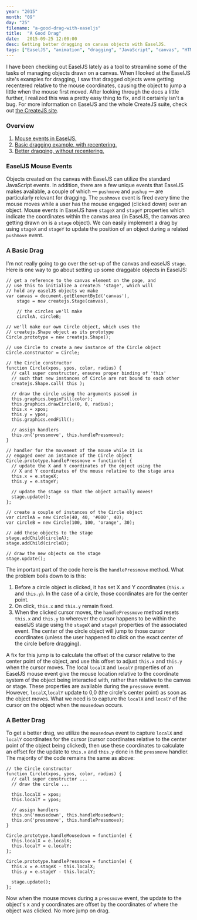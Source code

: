 ```yaml
---
year: "2015"
month: "09"
day: "25"
filename: "a-good-drag-with-easeljs"
title:  "A Good Drag"
date:   2015-09-25 12:00:00
desc: Getting better dragging on canvas objects with EaselJS.
tags: ["EaselJS", "animation", "dragging", "JavaScript", "canvas", "HTML5"]
---
```


I have been checking out EaselJS lately as a tool to streamline some of the tasks of managing objects drawn on a canvas. When I looked at the EaselJS site's examples for dragging, I saw that dragged objects were getting recentered relative to the mouse coordinates, causing the object to jump a little when the mouse first moved. After looking through the docs a little further, I realized this was a pretty easy thing to fix, and it certainly isn't a bug. For more information on EaselJS and the whole CreateJS suite, check out [the CreateJS site](http://createjs.com/).


### Overview

1. [Mouse events in EaselJS.](#easeljs-mouse-events)
2. [Basic dragging example, with recentering.](#a-basic-drag)
3. [Better dragging, without recentering.](#a-better-drag)


### EaselJS Mouse Events

Objects created on the canvas with EaselJS can utilize the standard JavaScript events. In addition, there are a few unique events that EaselJS makes available, a couple of which &mdash; `pushmove` and `pushup` &mdash; are particularly relevant for dragging. The `pushmove` event is fired every time the mouse moves while a user has the mouse engaged (clicked down) over an object. Mouse events in EaselJS have `stageX` and `stageY` properties which indicate the coordinates within the canvas area (in EaselJS, the canvas area getting drawn on is a `stage` object). We can easily implement a drag by using `stageX` and `stageY` to update the position of an object during a related `pushmove` event.


### A Basic Drag

I'm not really going to go over the set-up of the canvas and easelJS `stage`. Here is one way to go about setting up some draggable objects in EaselJS:

```
// get a reference to the canvas element on the page, and
// use this to initialize a createJS 'stage', which will
// hold any easelJS objects we make
var canvas = document.getElementById('canvas'),
    stage = new createjs.Stage(canvas),

    // the circles we'll make
    circleA, circleB;

// we'll make our own Circle object, which uses the
// createjs.Shape object as its prototype
Circle.prototype = new createjs.Shape();

// use Circle to create a new instance of the Circle object
Circle.constructor = Circle;

// the Circle constructor
function Circle(xpos, ypos, color, radius) {
  // call super constructor, ensures proper binding of 'this'
  // such that new instances of Circle are not bound to each other
  createjs.Shape.call( this );

  // draw the circle using the arguments passed in
  this.graphics.beginFill(color);
  this.graphics.drawCircle(0, 0, radius);
  this.x = xpos;
  this.y = ypos;
  this.graphics.endFill();

  // assign handlers
  this.on('pressmove', this.handlePressmove);
}

// handler for the movement of the mouse while it is
// engaged over an instance of the Circle object
Circle.prototype.handlePressmove = function(e) {
  // update the X and Y coordinates of the object using the
  // X and Y coordinates of the mouse relative to the stage area
  this.x = e.stageX;
  this.y = e.stageY;

  // update the stage so that the object actually moves!
  stage.update();
};

// create a couple of instances of the Circle object
var circleA = new Circle(40, 40, '#000', 40);
var circleB = new Circle(100, 100, 'orange', 30);

// add these objects to the stage
stage.addChild(circleA);
stage.addChild(circleB);

// draw the new objects on the stage
stage.update();
```

The important part of the code here is the `handlePressmove` method. What the problem boils down to is this:

1. Before a circle object is clicked, it has set X and Y coordinates (`this.x` and `this.y`). In the case of a circle, those coordinates are for the center point.
2. On click, `this.x` and `this.y` remain fixed.
3. When the clicked cursor moves, the `handlePressmove` method resets `this.x` and `this.y` to wherever the cursor happens to be within the easelJS stage using the `stageX` and `stageY` properties of the associated event. The center of the circle object will jump to those cursor coordinates (unless the user happened to click on the exact center of the circle before dragging).

A fix for this jump is to calculate the offset of the cursor relative to the center point of the object, and use this offset to adjust `this.x` and `this.y` when the cursor moves. The local `localX` and `localY` properties of an EaselJS mouse event give the mouse location relative to the coordinate system of the object being interacted with, rather than relative to the canvas or stage. These properties are available during the `pressmove` event. However, `localX`,`localY` update to 0,0 (the circle's center point) as soon as the object moves. What we need is to capture the `localX` and `localY` of the cursor on the object when the `mousedown` occurs.


### A Better Drag

To get a better drag, we utilize the `mousedown` event to capture `localX` and `localY` coordinates for the cursor (cursor coordinates relative to the center point of the object being clicked), then use these coordinates to calculate an offset for the update to `this.x` and `this.y` done in the `pressmove` handler. The majority of the code remains the same as above:

```
// the Circle constructor
function Circle(xpos, ypos, color, radius) {
  // call super constructor ...
  // draw the circle ...

  this.localX = xpos;
  this.localY = ypos;

  // assign handlers
  this.on('mousedown', this.handleMousedown);
  this.on('pressmove', this.handlePressmove);
}

Circle.prototype.handleMousedown = function(e) {
  this.localX = e.localX;
  this.localY = e.localY;
};

Circle.prototype.handlePressmove = function(e) {
  this.x = e.stageX - this.localX;
  this.y = e.stageY - this.localY;

  stage.update();
};
```

Now when the mouse moves during a `pressmove` event, the update to the object's x and y coordinates are offset by the coordinates of where the object was clicked. No more jump on drag.
